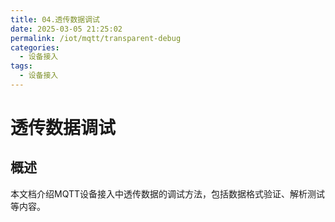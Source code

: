```yaml
---
title: 04.透传数据调试
date: 2025-03-05 21:25:02
permalink: /iot/mqtt/transparent-debug
categories:
  - 设备接入
tags:
  - 设备接入
---
```


# 透传数据调试

## 概述

本文档介绍MQTT设备接入中透传数据的调试方法，包括数据格式验证、解析测试等内容。
